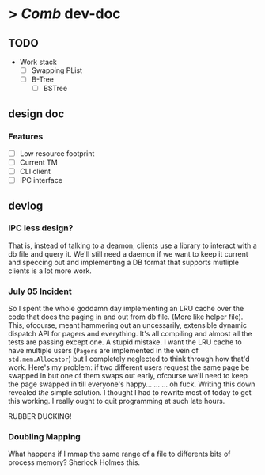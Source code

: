 # > *Comb* dev-doc

## TODO

- Work stack
    - [ ] Swapping PList
    - [ ] B-Tree
        - [ ] BSTree

## design doc

### Features

- [ ] Low resource footprint
- [ ] Current TM
- [ ] CLI client
- [ ] IPC interface

## devlog

### IPC less design?

That is, instead of talking to a deamon, clients use a library to interact with
a db file and query it. We'll still need a daemon if we want to keep it current
and speccing out and implementing a DB format that supports mutliple clients is 
a lot more work.

### July 05 Incident

So I spent the whole goddamn day implementing an LRU cache over the code that does
the paging in and out from db file. (More like helper file). This, ofcourse, meant 
hammering out an uncessarily, extensible dynamic dispatch API for pagers and everything.
It's all compiling and almost all the tests are passing except one. A stupid mistake.
I want the LRU cache to have multiple users (`Pagers` are implemented in the vein of 
`std.mem.Allocator`) but I completely neglected to think through how that'd work.
Here's my problem: if two different users request the same page be swapped in but one of them
swaps out early, ofcourse we'll need to keep the page swapped in till everyone's happy...
...
...
oh fuck. Writing this down revealed *the* simple solution. I thought I had to rewrite
most of today to get this working. I really ought to quit programming at such late hours.

RUBBER DUCKING!

### Doubling Mapping

What happens if I mmap the same range of a file to differents bits of process memory? Sherlock Holmes this.
